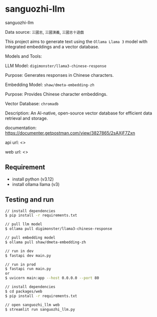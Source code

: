 # sanguozhi-llm

sanguozhi-llm

Data source: `三國志`, `三國演義`, `三國志十遊戲`

This project aims to generate text using the `Ollama Llama 3` model with integrated embeddings and a vector database.

Models and Tools:

LLM Model: `digimonster/llama3-chinese-response`

Purpose: Generates responses in Chinese characters.

Embedding Model: `shaw/dmeta-embedding-zh`

Purpose: Provides Chinese character embeddings.

Vector Database: `chromadb`

Description: An AI-native, open-source vector database for efficient data retrieval and storage.

documentation: <https://documenter.getpostman.com/view/3827865/2sAXjF7Zxn>

api url: <>

web url: <>

## Requirement

- install python (v3.12)
- install ollama llama (v3)

## Testing and run

```zsh
// install dependencies
$ pip install -r requirements.txt

// pull llm model
$ ollama pull digimonster/llama3-chinese-response

// pull embedding model
$ ollama pull shaw/dmeta-embedding-zh

// run in dev
$ fastapi dev main.py

// run in prod
$ fastapi run main.py
or
$ uvicorn main:app --host 0.0.0.0 --port 80
```

```zsh
// install dependencies
$ cd packages/web
$ pip install -r requirements.txt

// open sanguozhi_llm web
$ streamlit run sanguozhi_llm.py
```

